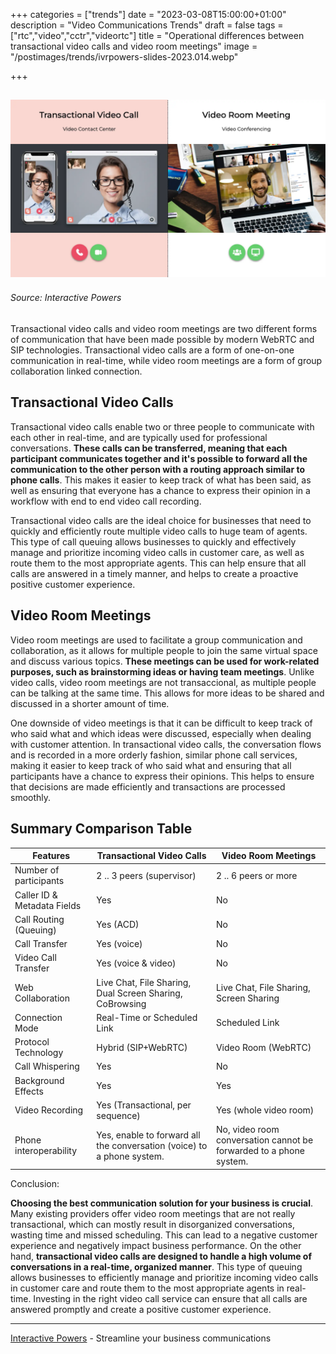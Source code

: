 +++
categories = ["trends"]
date = "2023-03-08T15:00:00+01:00"
description = "Video Communications Trends"
draft = false
tags = ["rtc","video","cctr","videortc"]
title = "Operational differences between transactional video calls and video room meetings"
image = "/postimages/trends/ivrpowers-slides-2023.014.webp"

+++

![transactional video calls and video room meetings](/postimages/trends/ivrpowers-slides-2023.014.webp)
------------
###### Source: Interactive Powers

Transactional video calls and video room meetings are two different forms of communication that have been made possible by modern WebRTC and SIP technologies. Transactional video calls are a form of one-on-one communication in real-time, while video room meetings are a form of group collaboration linked connection.

##	Transactional Video Calls

Transactional video calls enable two or three people to communicate with each other in real-time, and are typically used for professional conversations. **These calls can be transferred, meaning that each participant communicates together and it's possible to forward all the communication to the other person with a routing approach similar to phone calls**. This makes it easier to keep track of what has been said, as well as ensuring that everyone has a chance to express their opinion in a workflow with end to end video call recording.

Transactional video calls are the ideal choice for businesses that need to quickly and efficiently route multiple video calls to huge team of agents. This type of call queuing allows businesses to quickly and effectively manage and prioritize incoming video calls in customer care, as well as route them to the most appropriate agents. This can help ensure that all calls are answered in a timely manner, and helps to create a proactive positive customer experience.

##	Video Room Meetings

Video room meetings are used to facilitate a group communication and collaboration, as it allows for multiple people to join the same virtual space and discuss various topics. **These meetings can be used for work-related purposes, such as brainstorming ideas or having team meetings**. Unlike video calls, video room meetings are not transaccional, as multiple people can be talking at the same time. This allows for more ideas to be shared and discussed in a shorter amount of time.

One downside of video meetings is that it can be difficult to keep track of who said what and which ideas were discussed, especially when dealing with customer attention. In transactional video calls, the conversation flows and is recorded in a more orderly fashion, similar phone call services, making it easier to keep track of who said what and ensuring that all participants have a chance to express their opinions. This helps to ensure that decisions are made efficiently and transactions are processed smoothly.

## Summary Comparison Table

| Features | Transactional Video Calls | Video Room Meetings    |
| --- | --- | --- |
| Number of participants | 2 .. 3 peers (supervisor) | 2 .. 6 peers or more |
| Caller ID & Metadata Fields | Yes | No |
| Call Routing (Queuing) | Yes (ACD) | No |
| Call Transfer | Yes (voice) | No |
| Video Call Transfer | Yes  (voice & video)| No |
| Web Collaboration | Live Chat, File Sharing, Dual Screen Sharing, CoBrowsing | Live Chat, File Sharing, Screen Sharing |
| Connection Mode | Real-Time or Scheduled Link | Scheduled Link |
| Protocol Technology | Hybrid (SIP+WebRTC) | Video Room (WebRTC) |
| Call Whispering | Yes | No |
| Background Effects | Yes | Yes |
| Video Recording | Yes (Transactional, per sequence) | Yes (whole video room) |
| Phone interoperability | Yes, enable to forward all the conversation (voice) to a phone system. | No, video room conversation cannot be forwarded to a phone system. |

Conclusion: 

**Choosing the best communication solution for your business is crucial**. Many existing providers offer video room meetings that are not really transactional, which can mostly result in disorganized conversations, wasting time and missed scheduling. This can lead to a negative customer experience and negatively impact business performance. On the other hand, **transactional video calls are designed to handle a high volume of conversations in a real-time, organized manner**. This type of queuing allows businesses to efficiently manage and prioritize incoming video calls in customer care and route them to the most appropriate agents in real-time. Investing in the right video call service can ensure that all calls are answered promptly and create a positive customer experience.

---
[Interactive Powers](http://www.ivrpowers.com/) - Streamline your business communications



